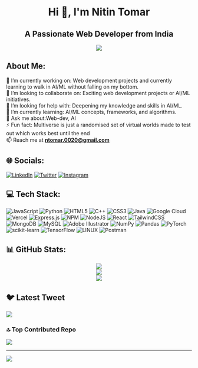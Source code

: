   <h1 align="center">Hi 👋, I'm Nitin Tomar</h1>
<h2 align="center">A Passionate Web Developer from India </h2> 

<p align="center">
<img src="https://raw.githubusercontent.com/robiot/robiot/main/jump.gif" />
</p>

##  About Me:
🔭 I’m currently working on: Web development projects and currently learning to walk in AI/ML without falling on my bottom.<br>👯 I’m looking to collaborate on: Exciting web development projects or AI/ML initiatives.<br>🤝 I’m looking for help with: Deepening my knowledge and skills in AI/ML.<br>🌱 I’m currently learning: AI/ML concepts, frameworks, and algorithms.<br>💬 Ask me about:Web-dev, AI <br>⚡ Fun fact: Multiverse is just a randomised set of virtual worlds made to test out which works best until the end <br>
📫 Reach me at **ntomar.0020@gmail.com**


## 🌐 Socials:
 [![LinkedIn](https://img.shields.io/badge/LinkedIn-%230077B5.svg?logo=linkedin&logoColor=white)](https://linkedin.com/in/nitin-tomar002) [![Twitter](https://img.shields.io/badge/Twitter-%231DA1F2.svg?logo=Twitter&logoColor=white)](https://twitter.com/NitinTomar002) [![Instagram](https://img.shields.io/badge/Instagram-%23E4405F.svg?logo=Instagram&logoColor=white)](https://instagram.com/nitintomar200)

## 💻 Tech Stack:
![JavaScript](https://img.shields.io/badge/javascript-%23323330.svg?style=flat&logo=javascript&logoColor=%23F7DF1E) ![Python](https://img.shields.io/badge/python-3670A0?style=flat&logo=python&logoColor=ffdd54) ![HTML5](https://img.shields.io/badge/html5-%23E34F26.svg?style=flat&logo=html5&logoColor=white) ![C++](https://img.shields.io/badge/c++-%2300599C.svg?style=flat&logo=c%2B%2B&logoColor=white) ![CSS3](https://img.shields.io/badge/css3-%231572B6.svg?style=flat&logo=css3&logoColor=white) ![Java](https://img.shields.io/badge/java-%23ED8B00.svg?style=flat&logo=java&logoColor=white) ![Google Cloud](https://img.shields.io/badge/Google%20Cloud-%234285F4.svg?style=flat&logo=google-cloud&logoColor=white) ![Vercel](https://img.shields.io/badge/vercel-%23000000.svg?style=flat&logo=vercel&logoColor=white) ![Express.js](https://img.shields.io/badge/express.js-%23404d59.svg?style=flat&logo=express&logoColor=%2361DAFB) ![NPM](https://img.shields.io/badge/NPM-%23000000.svg?style=flat&logo=npm&logoColor=white) ![NodeJS](https://img.shields.io/badge/node.js-6DA55F?style=flat&logo=node.js&logoColor=white) ![React](https://img.shields.io/badge/react-%2320232a.svg?style=flat&logo=react&logoColor=%2361DAFB) ![TailwindCSS](https://img.shields.io/badge/tailwindcss-%2338B2AC.svg?style=flat&logo=tailwind-css&logoColor=white) ![MongoDB](https://img.shields.io/badge/MongoDB-%234ea94b.svg?style=flat&logo=mongodb&logoColor=white) ![MySQL](https://img.shields.io/badge/mysql-%2300f.svg?style=flat&logo=mysql&logoColor=white) ![Adobe Illustrator](https://img.shields.io/badge/adobeillustrator-%23FF9A00.svg?style=flat&logo=adobeillustrator&logoColor=white) ![NumPy](https://img.shields.io/badge/numpy-%23013243.svg?style=flat&logo=numpy&logoColor=white) ![Pandas](https://img.shields.io/badge/pandas-%23150458.svg?style=flat&logo=pandas&logoColor=white) ![PyTorch](https://img.shields.io/badge/PyTorch-%23EE4C2C.svg?style=flat&logo=PyTorch&logoColor=white) ![scikit-learn](https://img.shields.io/badge/scikit--learn-%23F7931E.svg?style=flat&logo=scikit-learn&logoColor=white) ![TensorFlow](https://img.shields.io/badge/TensorFlow-%23FF6F00.svg?style=flat&logo=TensorFlow&logoColor=white) ![LINUX](https://img.shields.io/badge/Linux-FCC624?style=flat&logo=linux&logoColor=black) ![Postman](https://img.shields.io/badge/Postman-FF6C37?style=flat&logo=postman&logoColor=white)
## 📊 GitHub Stats:

<div align="center">
  
![](https://github-readme-stats.vercel.app/api?username=nitin0002&theme=chartreuse-dark&hide_border=false&include_all_commits=true&count_private=true)<br/>
![](https://github-readme-streak-stats.herokuapp.com/?user=nitin0002&theme=chartreuse-dark&hide_border=false)<br/>
![](https://github-readme-stats.vercel.app/api/top-langs/?username=nitin0002&theme=chartreuse-dark&hide_border=false&include_all_commits=true&count_private=true&layout=compact)

</div>

## 🐦 Latest Tweet
[![](https://gtce.itsvg.in/api?username=NitinTomar002)](https://github.com/VishwaGauravIn/github-twitter-card-embed)

### 🔝 Top Contributed Repo
![](https://github-contributor-stats.vercel.app/api?username=nitin0002&limit=5&theme=dark&combine_all_yearly_contributions=true)

---
[![](https://visitcount.itsvg.in/api?id=nitin0002&icon=8&color=12)](https://visitcount.itsvg.in)
